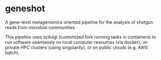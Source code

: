 # geneshot

A gene-level metagenomics oriented pipeline for the analysis of shotgun reads from microbial communities.

This pipeline uses sciluigi (customized fork running tasks in containers) to run software seamlessly 
on local computer resources (via docker), on private HPC clusters (using singularity), or on public clouds 
(e.g. AWS batch).
